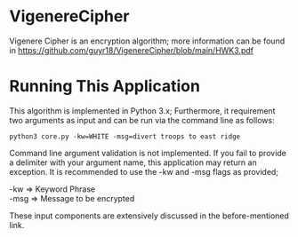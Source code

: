 # VigenereCipher
Vigenere Cipher is an encryption algorithm; more information can be found in https://github.com/guyr18/VigenereCipher/blob/main/HWK3.pdf  

# Running This Application
This algorithm is implemented in Python 3.x; Furthermore, it requirement two arguments as input and can be run via the command line
as follows:

    python3 core.py -kw=WHITE -msg=divert troops to east ridge
    
Command line argument validation is not implemented. If you fail to provide a delimiter with your argument name, this application
may return an exception. It is recommended to use the -kw and -msg flags as provided;

-kw => Keyword Phrase  
-msg => Message to be encrypted  

These input components are extensively discussed in the before-mentioned link.
